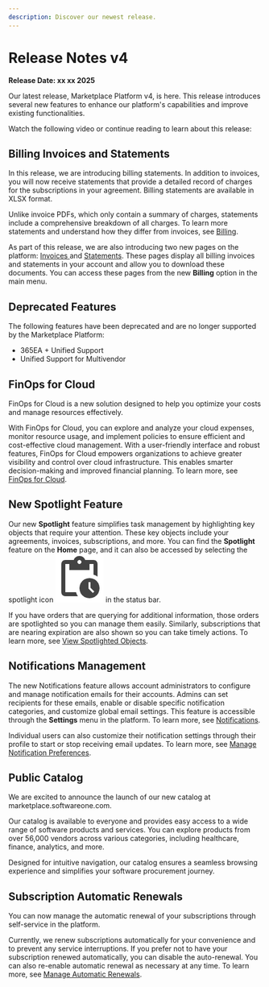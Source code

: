 ```yaml
---
description: Discover our newest release.
---
```


# Release Notes v4

**Release Date: xx xx 2025**

Our latest release, Marketplace Platform v4, is here. This release introduces several new features to enhance our platform's capabilities and improve existing functionalities.

Watch the following video or continue reading to learn about this release:

## Billing Invoices and Statements&#x20;

In this release, we are introducing billing statements. In addition to invoices, you will now receive statements that provide a detailed record of charges for the subscriptions in your agreement. Billing statements are available in XLSX format.&#x20;

Unlike invoice PDFs, which only contain a summary of charges, statements include a comprehensive breakdown of all charges. To learn more statements and understand how they differ from invoices, see  [Billing](../../modules-and-features/marketplace/billing/).

As part of this release, we are also introducing two new pages on the platform: [Invoices ](../../modules-and-features/inventory/invoices.md)and [Statements](../../modules-and-features/marketplace/billing/statements/). These pages display all billing invoices and statements in your account and allow you to download these documents. You can access these pages from the new **Billing** option in the main menu.

## Deprecated Features

The following features have been deprecated and are no longer supported by the Marketplace Platform:

* 365EA + Unified Support
* Unified Support for Multivendor

## FinOps for Cloud

FinOps for Cloud is a new solution designed to help you optimize your costs and manage resources effectively.&#x20;

With FinOps for Cloud, you can explore and analyze your cloud expenses, monitor resource usage, and implement policies to ensure efficient and cost-effective cloud management. With a user-friendly interface and robust features, FinOps for Cloud empowers organizations to achieve greater visibility and control over cloud infrastructure. This enables smarter decision-making and improved financial planning. To learn more, see [FinOps for Cloud](../../extensions/finops-for-cloud/).

## New Spotlight Feature

Our new **Spotlight** feature simplifies task management by highlighting key objects that require your attention. These key objects include your agreements, invoices, subscriptions, and more. You can find the **Spotlight** feature on the **Home** page, and it can also be accessed by selecting the spotlight icon <img src="../../.gitbook/assets/icon_pending_actions.png" alt="" data-size="line"> in the status bar.

If you have orders that are querying for additional information, those orders are spotlighted so you can manage them easily. Similarly, subscriptions that are nearing expiration are also shown so you can take timely actions. To learn more, see [View Spotlighted Objects](../../marketplace-platform/getting-started/interface/view-pending-tasks.md).&#x20;

## Notifications Management

The new Notifications feature allows account administrators to configure and manage notification emails for their accounts. Admins can set recipients for these emails, enable or disable specific notification categories, and customize global email settings. This feature is accessible through the **Settings** menu in the platform. To learn more, see [Notifications](../../modules-and-features/settings/notifications/).

Individual users can also customize their notification settings through their profile to start or stop receiving email updates. To learn more, see [Manage Notification Preferences](../../marketplace-platform/getting-started/interface/manage-notification-preferences.md).

## Public Catalog

We are excited to announce the launch of our new catalog at marketplace.softwareone.com.&#x20;

Our catalog is available to everyone and provides easy access to a wide range of software products and services. You can explore products from over 56,000 vendors across various categories, including healthcare, finance, analytics, and more.&#x20;

Designed for intuitive navigation, our catalog ensures a seamless browsing experience and simplifies your software procurement journey.

## Subscription Automatic Renewals

You can now manage the automatic renewal of your subscriptions through self-service in the platform.&#x20;

Currently, we renew subscriptions automatically for your convenience and to prevent any service interruptions. If you prefer not to have your subscription renewed automatically, you can disable the auto-renewal. You can also re-enable automatic renewal as necessary at any time. To learn more, see [Manage Automatic Renewals](../../modules-and-features/marketplace/subscriptions/manage-automatic-renewals.md).
